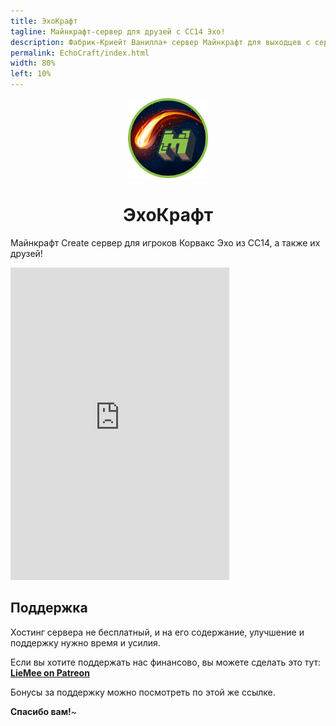 ```yaml
---
title: ЭхоКрафт
tagline: Майнкрафт-сервер для друзей с СС14 Эхо!
description: Фабрик-Криейт Ванилла+ сервер Майнкрафт для выходцев с сервера Эхо из Космической Станции 14! Сервер открыт для адекватных и позитивных игроков. Зови друзей!
permalink: EchoCraft/index.html
width: 80%
left: 10%
---
```


<div align="center"><img src="./art/logo.png" width="128px" height="128px" alt="EchoCraft"></div>

<h1 align="center"><b>ЭхоКрафт</b></h1>

Майнкрафт Create сервер для игроков Корвакс Эхо из СС14, а также их друзей!

<iframe src="https://discord.com/widget?id=1391423406578340033&theme=dark" width="350" height="500" allowtransparency="true" frameborder="0" sandbox="allow-popups allow-popups-to-escape-sandbox allow-same-origin allow-scripts"></iframe>

## Поддержка

Хостинг сервера не бесплатный, и на его содержание, улучшение и поддержку нужно время и усилия.

Если вы хотите поддержать нас финансово, вы можете сделать это тут: [**LieMee on Patreon**](https://patreon.com/LieMee?utm_medium=unknown&utm_source=join_link&utm_campaign=creatorshare_creator&utm_content=copyLink)

Бонусы за поддержку можно посмотреть по этой же ссылке.

**Спасибо вам!**~
